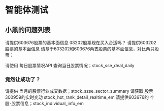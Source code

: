 
# 智能体测试

## 小黑的问题列表
请提供603676股票的基本面信息
03202股票现在买入合适吗？
请提供603202股票的基本面信息
请基于603202和603676两支股票的基本面信息，对比两只股票；

请使用 每日股票情况API 查询当日股票情况；stock_sse_deal_daily

### 竟然让成功了？
请提供 当月的股票行业成交数据；stock_szse_sector_summary
请获取 股票300959的实时变动 stock_hot_rank_detail_realtime_em
请提供603676的 个股-股票信息；stock_individual_info_em